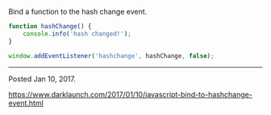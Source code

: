 Bind a function to the hash change event.

```javascript
function hashChange() {
    console.info('hash changed!');
}

window.addEventListener('hashchange', hashChange, false);
```

---

Posted Jan 10, 2017.

https://www.darklaunch.com/2017/01/10/javascript-bind-to-hashchange-event.html